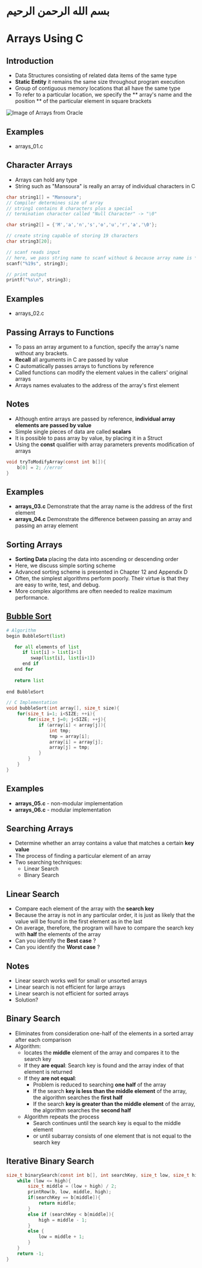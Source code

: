 # بسم الله الرحمن الرحيم

# Arrays Using C

## Introduction

- Data Structures consisting of related data items of the same type
- **Static Entity** it remains the same size throughout program execution
- Group of contiguous memory locations that all have the same type
- To refer to a particular location, we specify the ** array's name and the position ** of the particular element in square brackets

![Image of Arrays from Oracle](https://docs.oracle.com/javase/tutorial/figures/java/objects-tenElementArray.gif)

## Examples
- arrays_01.c

## Character Arrays
- Arrays can hold any type
- String such as "Mansoura" is really an array of individual characters in C

```C
char string1[] = "Mansoura";
// Compiler determines size of array
// string1 contains 8 characters plus a special
// termination character called "Null Character" -> "\0"

char string2[] = {'M','a','n','s','o','u','r','a','\0'};

// create string capable of storing 19 characters
char string3[20];

// scanf reads input
// here, we pass string name to scanf without & because array name is * to 1st element
scanf("%19s", string3);

// print output
printf("%s\n", string3);
```

## Examples
- arrays_02.c

## Passing Arrays to Functions
- To pass an array argument to a function, specify the array's name without any brackets.
- **Recall** all arguments in C are passed by value
- C automatically passes arrays to functions by reference
- Called functions can modify the element values in the callers' original arrays
- Arrays names evaluates to the address of the array's first element

## Notes
- Although entire arrays are passed by reference, **individual array elements are passed by value**
- Simple single pieces of data are called **scalars**
- It is possible to pass array by value, by placing it in a Struct
- Using the **const** qualifier with array parameters prevents modification of arrays
```C
void tryToModifyArray(const int b[]){
    b[0] = 2; //error
}
```

## Examples
- **arrays_03.c** Demonstrate that the array name is the address of the first element
- **arrays_04.c** Demonstrate the difference between passing an array and passing an array element

## Sorting Arrays
- **Sorting Data** placing the data into ascending or descending order
- Here, we discuss simple sorting scheme
- Advanced sorting scheme is presented in Chapter 12 and Appendix D
- Often, the simplest algorithms perform poorly. Their virtue is that they are easy to write, test, and debug.
- More complex algorithms are often needed to realize maximum performance.

## [Bubble Sort](https://www.tutorialspoint.com/data_structures_algorithms/bubble_sort_algorithm.htm)

```Python
# Algorithm
begin BubbleSort(list)

   for all elements of list
      if list[i] > list[i+1]
         swap(list[i], list[i+1])
      end if
   end for
   
   return list
   
end BubbleSort
```
```C
// C Implementation
void bubbleSort(int array[], size_t size){
    for(size_t i=1; i<SIZE; ++i){
        for(size_t j=0; j<SIZE; ++j){
            if (array[i] < array[j]){
                int tmp;
                tmp = array[i];
                array[i] = array[j];
                array[j] = tmp;
            } 
        }
    }
}
```

## Examples
- **arrays_05.c** - non-modular implementation
- **arrays_06.c** - modular implementation

## Searching Arrays
- Determine whether an array contains a value that matches a certain **key value**
- The process of finding a particular element of an array
- Two searching techniques:
  - Linear Search
  - Binary Search

## Linear Search
- Compare each element of the array with the **search key**
- Because the array is not in any particular order, it is just as likely that the value will be found in the first element as in the last
- On average, therefore, the program will have to compare the search key with **half** the elements of the array
- Can you identify the **Best case** ?
- Can you identify the **Worst case** ?

## Notes
- Linear search works well for small or unsorted arrays
- Linear search is not efficient for large arrays
- Linear search is not efficient for sorted arrays
- Solution?

## Binary Search
- Eliminates from consideration one-half of the elements in a sorted array after each comparison
- Algorithm:
  - locates the **middle** element of the array and compares it to the search key
  - If they **are equal**: Search key is found and the array index of that element is returned
  - If they **are not equal**: 
    - Problem is reduced to searching **one half** of the array
    - If the search **key is less than the middle element** of the array, the algorithm searches the **first half**
    - If the search **key is greater than the middle element** of the array, the algorithm searches the **second half**
  - Algorithm repeats the process
    - Search continues until the search key is equal to the middle element
    - or until subarray consists of one element that is not equal to the search key

## Iterative Binary Search
```C
size_t binarySearch(const int b[], int searchKey, size_t low, size_t high){
    while (low <= high){
        size_t middle = (low + high) / 2;
        printRow(b, low, middle, high);
        if(searchKey == b[middle]){
            return middle;
        }
        else if (searchKey < b[middle]){
            high = middle - 1;
        }
        else {
            low = middle + 1;
        }
    }
    return -1;
}
```